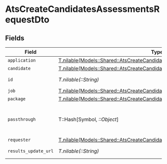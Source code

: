 # AtsCreateCandidatesAssessmentsRequestDto


## Fields

| Field                                                                                                                                                        | Type                                                                                                                                                         | Required                                                                                                                                                     | Description                                                                                                                                                  | Example                                                                                                                                                      |
| ------------------------------------------------------------------------------------------------------------------------------------------------------------ | ------------------------------------------------------------------------------------------------------------------------------------------------------------ | ------------------------------------------------------------------------------------------------------------------------------------------------------------ | ------------------------------------------------------------------------------------------------------------------------------------------------------------ | ------------------------------------------------------------------------------------------------------------------------------------------------------------ |
| `application`                                                                                                                                                | [T.nilable(Models::Shared::AtsCreateCandidatesAssessmentsRequestDtoApplication)](../../models/shared/atscreatecandidatesassessmentsrequestdtoapplication.md) | :heavy_minus_sign:                                                                                                                                           | N/A                                                                                                                                                          |                                                                                                                                                              |
| `candidate`                                                                                                                                                  | [T.nilable(Models::Shared::AtsCreateCandidatesAssessmentsRequestDtoCandidate)](../../models/shared/atscreatecandidatesassessmentsrequestdtocandidate.md)     | :heavy_minus_sign:                                                                                                                                           | N/A                                                                                                                                                          |                                                                                                                                                              |
| `id`                                                                                                                                                         | *T.nilable(::String)*                                                                                                                                        | :heavy_minus_sign:                                                                                                                                           | Unique identifier                                                                                                                                            | 8187e5da-dc77-475e-9949-af0f1fa4e4e3                                                                                                                         |
| `job`                                                                                                                                                        | [T.nilable(Models::Shared::AtsCreateCandidatesAssessmentsRequestDtoJob)](../../models/shared/atscreatecandidatesassessmentsrequestdtojob.md)                 | :heavy_minus_sign:                                                                                                                                           | N/A                                                                                                                                                          |                                                                                                                                                              |
| `package`                                                                                                                                                    | [T.nilable(Models::Shared::AtsCreateCandidatesAssessmentsRequestDtoPackage)](../../models/shared/atscreatecandidatesassessmentsrequestdtopackage.md)         | :heavy_minus_sign:                                                                                                                                           | N/A                                                                                                                                                          |                                                                                                                                                              |
| `passthrough`                                                                                                                                                | T::Hash[Symbol, *::Object*]                                                                                                                                  | :heavy_minus_sign:                                                                                                                                           | Value to pass through to the provider                                                                                                                        | {<br/>"other_known_names": "John Doe"<br/>}                                                                                                                  |
| `requester`                                                                                                                                                  | [T.nilable(Models::Shared::AtsCreateCandidatesAssessmentsRequestDtoRequester)](../../models/shared/atscreatecandidatesassessmentsrequestdtorequester.md)     | :heavy_minus_sign:                                                                                                                                           | N/A                                                                                                                                                          |                                                                                                                                                              |
| `results_update_url`                                                                                                                                         | *T.nilable(::String)*                                                                                                                                        | :heavy_minus_sign:                                                                                                                                           | Results update url                                                                                                                                           | https://exmaple.com/integrations/results/update                                                                                                              |